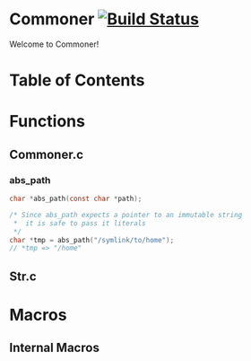 # Commoner [![Build Status](https://travis-ci.org/amagura/commoner.svg?branch=master)](https://travis-ci.org/amagura/commoner)

Welcome to Commoner!

# Table of Contents

# Functions

## Commoner.c

### abs_path

```c
char *abs_path(const char *path);

/* Since abs_path expects a pointer to an immutable string
 *  it is safe to pass it literals
 */
char *tmp = abs_path("/symlink/to/home");
// *tmp => "/home"
```
## Str.c


# Macros

## Internal Macros
